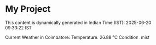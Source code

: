 # My Project

This content is dynamically generated in Indian Time (IST): 2025-06-20 09:33:22 IST


Current Weather in Coimbatore:
Temperature: 26.88 °C
Condition: mist
